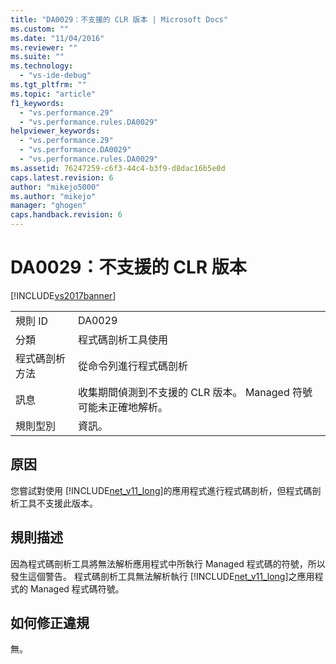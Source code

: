 ```yaml
---
title: "DA0029：不支援的 CLR 版本 | Microsoft Docs"
ms.custom: ""
ms.date: "11/04/2016"
ms.reviewer: ""
ms.suite: ""
ms.technology: 
  - "vs-ide-debug"
ms.tgt_pltfrm: ""
ms.topic: "article"
f1_keywords: 
  - "vs.performance.29"
  - "vs.performance.rules.DA0029"
helpviewer_keywords: 
  - "vs.performance.29"
  - "vs.performance.DA0029"
  - "vs.performance.rules.DA0029"
ms.assetid: 76247259-c6f3-44c4-b3f9-d8dac16b5e0d
caps.latest.revision: 6
author: "mikejo5000"
ms.author: "mikejo"
manager: "ghogen"
caps.handback.revision: 6
---
```

# DA0029：不支援的 CLR 版本
[!INCLUDE[vs2017banner](../code-quality/includes/vs2017banner.md)]

|||  
|-|-|  
|規則 ID|DA0029|  
|分類|程式碼剖析工具使用|  
|程式碼剖析方法|從命令列進行程式碼剖析|  
|訊息|收集期間偵測到不支援的 CLR 版本。  Managed 符號可能未正確地解析。|  
|規則型別|資訊。|  
  
## 原因  
 您嘗試對使用 [!INCLUDE[net_v11_long](../profiling/includes/net_v11_long_md.md)]的應用程式進行程式碼剖析，但程式碼剖析工具不支援此版本。  
  
## 規則描述  
 因為程式碼剖析工具將無法解析應用程式中所執行 Managed 程式碼的符號，所以發生這個警告。  程式碼剖析工具無法解析執行 [!INCLUDE[net_v11_long](../profiling/includes/net_v11_long_md.md)]之應用程式的 Managed 程式碼符號。  
  
## 如何修正違規  
 無。